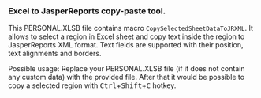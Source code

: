 ### Excel to JasperReports copy-paste tool.

This PERSONAL.XLSB file contains macro `CopySelectedSheetDataToJRXML`. It allows to select a region in Excel sheet and copy text inside the region to JasperReports XML format. Text fields are supported with their position, text alignments and borders.

Possible usage:
Replace your PERSONAL.XLSB file (if it does not contain any custom data) with the provided file. After that it would be possible to copy a selected region with <kbd>Ctrl</kbd>+<kbd>Shift</kbd>+<kbd>C</kbd> hotkey.
